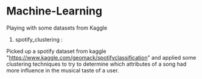 # Machine-Learning
Playing with some datasets from Kaggle

1. spotify_clustering :

Picked up a spotify dataset from kaggle "https://www.kaggle.com/geomack/spotifyclassification" and applied some
clustering techniques to try to determine which attributes of a song had more influence in the musical taste of a user.
